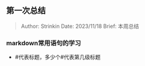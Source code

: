 ## 第一次总结

> Author: Strinkin 
> Date: 2023/11/18 
> Brief: 本周总结 

### markdown常用语句的学习

* #代表标题，多少个#代表第几级标题
